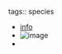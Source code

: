 tags:: species

- [info](https://www.shadecoffee.org/id/catalog/indonesia/species/cinnamomum-parthenoxylon)
- ![image](https://peach-geographical-bat-397.mypinata.cloud/ipfs/QmUaCY9ZBz5vzYJMSDTZmtNoa8M653xR1BzJM4E9D39PWd)
-